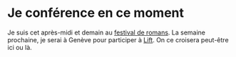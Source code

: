 # Je conférence en ce moment

Je suis cet après-midi et demain au [festival de romans](http://www.festivalderomans.com/). La semaine prochaine, je serai à Genève pour participer à [Lift](http://www.liftconference.com/). On ce croisera peut-être ici ou là.